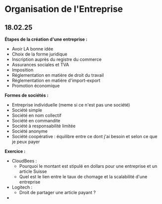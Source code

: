 # Organisation de l'Entreprise

## 18.02.25

**Étapes de la création d'une entreprise :**
- Avoir LA bonne idée
- Choix de la forme juridique
- Inscription auprès du registre du commerce
- Assurances sociales et TVA
- Imposition
- Réglementation en matière de droit du travail
- Réglementation en matière d'import-export
- Promotion économique

**Formes de sociétés :**
- Entreprise individuelle (meme si ce n'est pas une société)
- Société simple
- Société en nom collectif
- Société en commandite
- Société à responsabilité limitée
- Société anonyme
- Société coopérative : équilibre entre ce dont j'ai besoin et selon ce que je peux payer

**Exercice :**
- CloudBees :
  - Pourquoi le montant est stipulé en dollars pour une entreprise et un article Suisse
  - Quel est le lien entre le taux de chomage et la scalabilité d'une entreprise
- Logitech :
  - Droit de partager une article payant ?
- 